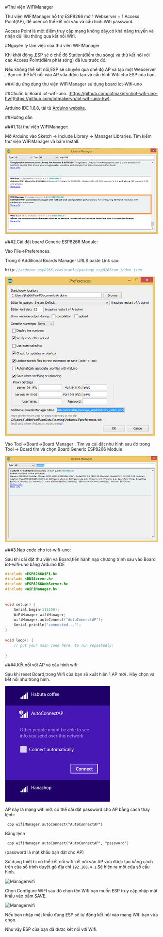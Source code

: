 #Thư viện WiFiManager

Thư viện WIFIManager hỗ trợ ESP8266 mở 1 Webserver + 1 Access Point(AP), để user có thể kết nối vào và cấu hình Wifi password.

Access Point là một điểm truy cập mạng không dây,có khả năng truyền và nhận dữ liệu thông qua kết nối Wifi.

#Nguyên lý làm việc của thư viên WIFIManager

Khi khởi động ,ESP sẽ ở chế độ Station(điểm thu sóng) và thử kết nối với các Access Point(điểm phát sóng) đã lưu trước đó.

Nếu không thể kết nối,ESP sẽ chuyển qua chế độ AP và tạo một Webserver . Bạn có thể kết nối vào AP vừa được tạo và cấu hình Wifi cho ESP của bạn.

##Ví dụ ứng dụng thư viện WIFIManager sử dụng board iot-Wifi-uno

##Chuẩn bị
Board iot-wifi-uno. [https://github.com/iotmakervn/iot-wifi-uno-hw](https://github.com/iotmakervn/iot-wifi-uno-hw).

Arduino IDE 1.6.8, tải từ [Arduino website](https://www.arduino.cc/en/Main/OldSoftwareReleases#previous).

##Hướng dẫn


###1.Tải thư viện WIFIManager:

Mở  Arduino vào Sketch -> Include Library -> Manager Libraries.
Tìm kiếm thư viện WIFIManager và bấm Install.

![Managerwifi](../images/manager4.png)

###2.Cài đặt board Generic ESP8266 Module:

Vào File->Preferences.

Trong ô Additional Boards Manager URLS paste Link sau:
```cpp
http://arduino.esp8266.com/stable/package_esp8266com_index.json
```
![Managerwifi](../images/manager2.png)

Vào Tool->Board->Board Manager . Tìm và cài đặt như hình sau đó trong Tool -> Board tìm và chọn Board Generic ESP8266 Module

![Managerwifi](../images/manager3.png)

###3.Nạp code cho iot-wifi-uno:

Sau khi cài đặt thư viện và Board,tiến hành nạp chương trình sau vào Board iot-wifi-uno bằng Arduino IDE
```cpp
#include <ESP8266WiFi.h>  
#include <DNSServer.h>
#include <ESP8266WebServer.h>
#include <WiFiManager.h>         


void setup() {
    Serial.begin(115200);
    WiFiManager wifiManager;
    wifiManager.autoConnect("AutoConnectAP");
    Serial.println("connected...");
}

void loop() {
    // put your main code here, to run repeatedly:
    
}
```
###4.Kết nối với AP và cấu hình wifi:

Sau khi reset Board,trong Wifi của bạn sẽ xuất hiện 1 AP mới . Hãy chọn và kết nối như trong hình.

![Managerwifi](../images/manager6.png)

AP này là mạng wifi mở.
có thể cài đặt password cho AP bằng cách thay lệnh:

``` cpp wifiManager.autoConnect("AutoConnectAP")```

Bằng lệnh

``` cpp wifiManager.autoConnect("AutoConnectAP", "password")```

(password là mật khẩu bạn đặt cho AP)


Sử dụng thiết bị có thể kết nối wifi kết nối vào AP vừa được tạo bằng cách trên cửa sổ trình duyệt gõ địa chỉ ```192.168.4.1```.Sẽ hiện ra một cửa sổ cấu hình.

![Managerwifi](../images/manager7.png)

Chọn Configure WIFI sau đó chọn tên Wifi bạn muốn ESP truy cập,nhập mật khẩu vào bấm SAVE.

![Managerwifi](../images/manager8.jpeg)

Nếu bạn nhập mật khẩu đúng ESP sẽ tự động kết nối vào mạng Wifi bạn vừa chọn.

Như vậy ESP của bạn đã được kết nối với Wifi.
